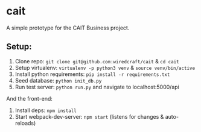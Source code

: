 # cait

A simple prototype for the CAIT Business project.

## Setup:

1. Clone repo: ```git clone git@github.com:wiredcraft/cait``` & ```cd cait```
2. Setup virtualenv: ```virtualenv -p python3 venv``` & ```source venv/bin/active```
3. Install python requirements: ```pip install -r requirements.txt```
4. Seed database: ```python init_db.py```
5. Run test server: ```python run.py``` and navigate to localhost:5000/api

And the front-end:

1. Install deps: ```npm install```
2. Start webpack-dev-server: ```npm start``` (listens for changes & auto-reloads)

